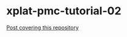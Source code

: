 # xplat-pmc-tutorial-02
[Post covering this repository](http://manixaist.github.io/coding/game/xplat/2016/09/09/xplat-pmc-02.html)


